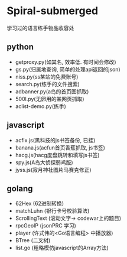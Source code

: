 # Spiral-submerged

学习过的语言练手物品收容处
## python
* getproxy.py(如其名, 效率低. 有时间会修改)
* gs.py(归属地查询, 简单的处理api返回的json)
* niss.py(ss某站的免费账号)
* search.py(练手的文件搜索)
* adbanner.py(a岛的首页图抓取)
* 500l.py(无卵用的某网页抓取)
* aclist-demo.py(练手)

## javascript
* acfix.js(黑科技的js书签备份, 已挂)
* banana.js(acfun首页香蕉抓取, js书签)
* hacg.js(hacg度盘跳转和填写js书签)
* spy.js(A岛大侦探弱鸡版)
* jyss.js(寂月神社图片马赛克修正)

## golang
* 62Hex (62进制转换)
* matchLuhn (银行卡号校验算法)
* ScrollingText (滚动文字-> codewar上的题目)
* rpcGeoIP (jsonPRC 学习)
* player (许式伟的<Go语言编程> 中播放器)
* BTree (二叉树)
* list.go (粗略模仿javascript的Array方法)
